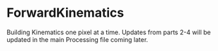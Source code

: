 # ForwardKinematics
Building Kinematics one pixel at a time. Updates from parts 2-4 will be updated in the main Processing file coming later.
